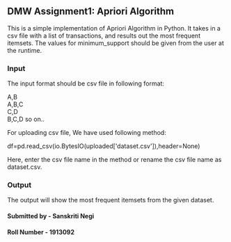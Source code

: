 ## DMW Assignment1: Apriori Algorithm

This is a simple implementation of Apriori Algorithm in Python. It takes in a csv file with a list of transactions, and results out the most frequent itemsets. The values for minimum_support should be given from the user at the runtime.

### Input

The input format should be csv file in following format:

A,B <br>
A,B,C <br>
C,D <br>
B,C,D so on..

For uploading csv file, We have used following method:

df=pd.read_csv(io.BytesIO(uploaded['dataset.csv']),header=None)

Here, enter the csv file name in the method or rename the csv file name as dataset.csv. 

### Output
The output will show the most frequent itemsets from the given dataset.


#### Submitted by   - Sanskriti Negi
#### Roll Number  - 1913092
